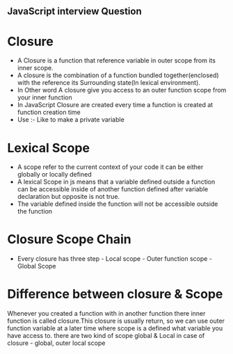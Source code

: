 JavaScript interview Question
----------
# Closure 
- A Closure is a function that reference variable in outer scope from its inner scope.
- A closure is the combination of a function bundled together(enclosed) with the reference 
  its Surrounding state(In lexical environment).
- In Other word A closure give you access to an outer function scope from your inner function
- In JavaScript  Closure are created every time a function is created at function creation time
- Use :-  Like to make a private variable

# Lexical Scope
- A scope refer to the current context of your code it can be either globally or locally defined
- A lexical Scope in js means that a variable defined outside a function can be accessible inside of another function defined after variable declaration but opposite is not true.
- The variable defined inside the function will not be accessible outside the function

# Closure Scope Chain
- Every closure has three step
        - Local scope
        - Outer function scope
        - Global Scope
# Difference between closure & Scope
Whenever you created a function with in another function there inner function is called closure.This closure is usually return, so we can use outer function variable at a later time
 where scope is a defined what variable you have access to.
 there are two kind of scope
 global & Local
 in case of closure - global, outer local scope







